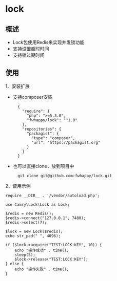 # lock
## 概述
* Lock包使用Redis来实现并发锁功能
* 支持设置超时时间
* 支持锁过期时间

## 使用
1、安装扩展

* 支持composer安装

		{
		  "require": {
		    "php": ">=5.3.0",
		    "fwhappy/lock": "^1.0"
		  },
		  "repositories": {
		    "packagist": {
		      "type": "composer",
		      "url": "https://packagist.org"
		    }
		  }
		}

* 也可以直接clone，放到项目中

		git clone git@github.com:fwhappy/lock.git


2、使用示例
	
	require __DIR__ . '/vendor/autoload.php';

	use Camry\Lock\Lock as Lock;
	
	$redis = new Redis();
	$redis->connect("127.0.0.1", 7480);
	$redis->select(7);
	
	$lock = new Lock($redis);
	echo str_pad(" ", 4096);
	
	if ($lock->acquire("TEST:LOCK:KEY", 10)) {
	    echo "操作成功" . time();
	    sleep(5);
	    $lock->release("TEST:LOCK:KEY");
	} else {
	    echo "操作失败" . time();
	}

